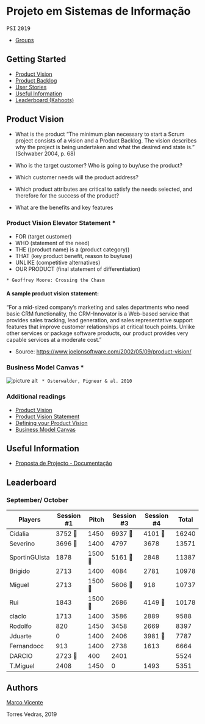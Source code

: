 # Projeto em Sistemas de Informação
<kbd>P</kbd><kbd>S</kbd><kbd>I</kbd>    <kbd>2</kbd><kbd>0</kbd><kbd>1</kbd><kbd>9</kbd>

* [Groups](https://github.com/marcovicente/psi2-projeto2019_20/blob/master/groups.md)

## Getting Started ##
* [Product Vision](#product_vision)
* [Product Backlog](#product_backlog)
* [User Stories](#user_stories)
* [Useful Information](#useful_information)
* [Leaderboard (Kahoots)](#leaderboard)

<a name="product_vision"></a>
## Product Vision
* What is the product
 “The minimum plan necessary to start a Scrum project consists of a vision and a Product Backlog. The vision describes why the project is being undertaken and what the desired end state is.” (Schwaber 2004, p. 68)

* Who is the target customer? Who is going to buy/use the product? 
* Which customer needs will the product address?  
* Which product attributes are critical to satisfy the needs selected, and therefore for the success of the product?  
* What are the benefits and key features

### Product Vision Elevator Statement *
* FOR (target customer)
* WHO (statement of the need)
* THE ((product name) is a (product category))
* THAT (key product benefit, reason to buy/use)
* UNLIKE (competitive alternatives)
* OUR PRODUCT (final statement of differentiation)
 
`* Geoffrey Moore: Crossing the Chasm`

#### A sample product vision statement:

“For a mid-sized company’s marketing and sales departments who need basic CRM functionality, the CRM-Innovator is a Web-based service that provides sales tracking, lead generation, and sales representative support features that improve customer relationships at critical touch points. Unlike other services or package software products, our product provides very capable services at a moderate cost.”
* Source: https://www.joelonsoftware.com/2002/05/09/product-vision/

### Business Model Canvas *
![picture alt](https://upload.wikimedia.org/wikipedia/commons/thumb/1/10/Business_Model_Canvas.png/1200px-Business_Model_Canvas.png)
` * Osterwalder, Pigneur & al. 2010`


### Additional readings
* [Product Vision](https://www.scrumalliance.org/community/articles/2009/january/the-product-vision)
* [Product Vision Statement](https://platinumedge.com/blog/agile-artifacts-product-vision-statement)
* [Defining your Product Vision](http://www.dummies.com/careers/project-management/four-steps-to-defining-your-product-vision-with-agile-management/)
* [Business Model Canvas](https://strategyzer.com/canvas/business-model-canvas)


<a name="useful_information"></a>
## Useful Information ##
* [Proposta de Projecto - Documentação](https://wetransfer.com/downloads/f71aa1c174cbbb72e1a61396d69bc02920190930135158/cabd58c59831502b78fac53ad508cbb420190930135158/f8604f)


<a name="leaderboard"></a>
## Leaderboard
### September/ October

| Players       | Session #1 | Pitch | Session #3 | Session #4 | Total |
|---------------|------------|-------|------------|------------|-------|
| Cidalia       | 3752   🥇   | 1450  | 6937   🥇   | 4101   🥈   | 16240 |
| Severino      | 3696   🥈   | 1400  | 4797      | 3678       | 13571 |
| SportinGUIsta | 1878       | 1500 🥇| 5161   🥉   | 2848       | 11387 |
| Brigido       | 2713       | 1400  | 4084       | 2781       | 10978 |
| Miguel        | 2713       | 1500 🥇| 5606   🥈   | 918        | 10737 |
| Rui           | 1843       | 1500 🥇| 2686       | 4149  🥇    | 10178 |
| claclo        | 1713       | 1400  | 3586       | 2889       | 9588  |
| Rodolfo       | 820        | 1450  | 3458       | 2669       | 8397  |
| Jduarte       | 0          | 1400  | 2406       | 3981   🥉   | 7787  |
| Fernandocc    | 913        | 1400  | 2738       | 1613       | 6664  |
| DARCIO        | 2723   🥉   | 400   | 2401       |            | 5524  |
| T.Miguel      | 2408       | 1450  | 0          | 1493       | 5351  |


## Authors 
[Marco Vicente](https://scholar.google.com/citations?user=uKVB2XgAAAAJ&hl=en&oi=sra)

Torres Vedras, 2019
